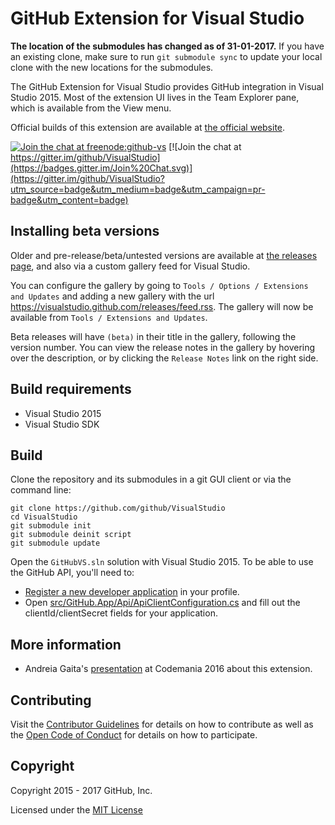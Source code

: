 # GitHub Extension for Visual Studio

**The location of the submodules has changed as of 31-01-2017.** If you have an existing clone, make sure to run `git submodule sync` to update your local clone with the new locations for the submodules.

The GitHub Extension for Visual Studio provides GitHub integration in Visual Studio 2015.
Most of the extension UI lives in the Team Explorer pane, which is available from the View menu.

Official builds of this extension are available at [the official website](https://visualstudio.github.com).

[![Join the chat at freenode:github-vs](https://img.shields.io/badge/irc-freenode:%20%23github--vs-blue.svg)](http://webchat.freenode.net/?channels=%23github-vs) [![Join the chat at https://gitter.im/github/VisualStudio](https://badges.gitter.im/Join%20Chat.svg)](https://gitter.im/github/VisualStudio?utm_source=badge&utm_medium=badge&utm_campaign=pr-badge&utm_content=badge)

## Installing beta versions

Older and pre-release/beta/untested versions are available at [the releases page](https://github.com/github/VisualStudio/releases), and also via a custom gallery feed for Visual Studio.

You can configure the gallery by going to `Tools / Options / Extensions and Updates` and adding a new gallery with the url https://visualstudio.github.com/releases/feed.rss. The gallery will now be available from `Tools / Extensions and Updates`.

Beta releases will have `(beta)` in their title in the gallery, following the version number. You can view the release notes in the gallery by hovering over the description, or by clicking the `Release Notes` link on the right side.

## Build requirements

* Visual Studio 2015
* Visual Studio SDK

## Build

Clone the repository and its submodules in a git GUI client or via the command line:

```
git clone https://github.com/github/VisualStudio
cd VisualStudio
git submodule init
git submodule deinit script
git submodule update
```

Open the `GitHubVS.sln` solution with Visual Studio 2015.
To be able to use the GitHub API, you'll need to:

- [Register a new developer application](https://github.com/settings/developers) in your profile.
- Open [src/GitHub.App/Api/ApiClientConfiguration.cs](src/GitHub.App/Api/ApiClientConfiguration.cs) and fill out the clientId/clientSecret fields for your application.

## More information

- Andreia Gaita's [presentation](https://www.youtube.com/watch?v=hz2hCO8e_8w) at Codemania 2016 about this extension.

## Contributing

Visit the [Contributor Guidelines](CONTRIBUTING.md) for details on how to contribute as well as the [Open Code of Conduct](http://todogroup.org/opencodeofconduct/#VisualStudio/opensource@github.com) for details on how to participate.

## Copyright

Copyright 2015 - 2017 GitHub, Inc.

Licensed under the [MIT License](LICENSE.md)
